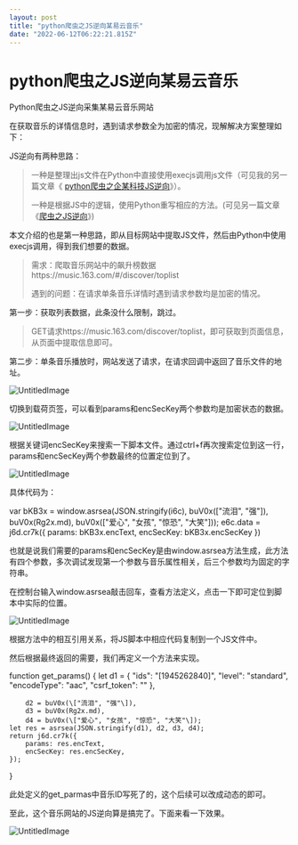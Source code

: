 ```yaml
---
layout: post
title: "python爬虫之JS逆向某易云音乐"
date: "2022-06-12T06:22:21.815Z"
---
```

python爬虫之JS逆向某易云音乐
==================

Python爬虫之JS逆向采集某易云音乐网站

在获取音乐的详情信息时，遇到请求参数全为加密的情况，现解解决方案整理如下：

JS逆向有两种思路：

> 一种是整理出js文件在Python中直接使用execjs调用js文件（可见我的另一篇文章《 [python爬虫之企某科技JS逆向](https://www.cnblogs.com/dzlishen/p/16365396.html)》）。
> 
> 一种是根据JS中的逻辑，使用Python重写相应的方法。(可见另一篇文章《[爬虫之JS逆向](https://www.cnblogs.com/dzlishen/p/16365561.html)》)

本文介绍的也是第一种思路，即从目标网站中提取JS文件，然后由Python中使用execjs调用，得到我们想要的数据。

> 需求：爬取音乐网站中的飙升榜数据https://music.163.com/#/discover/toplist
> 
> 遇到的问题：在请求单条音乐详情时遇到请求参数均是加密的情况。

第一步：获取列表数据，此条没什么限制，跳过。

> GET请求https://music.163.com/discover/toplist，即可获取到页面信息，从页面中提取信息即可。

第二步：单条音乐播放时，网站发送了请求，在请求回调中返回了音乐文件的地址。

![UntitledImage](https://img2022.cnblogs.com/blog/505712/202206/505712-20220611213511251-1212893374.png "UntitledImage.png")

切换到载荷页签，可以看到params和encSecKey两个参数均是加密状态的数据。

![UntitledImage](https://img2022.cnblogs.com/blog/505712/202206/505712-20220611213605308-864524571.png "UntitledImage.png")

根据关键词encSecKey来搜索一下脚本文件。通过ctrl+f再次搜索定位到这一行，params和encSecKey两个参数最终的位置定位到了。

![UntitledImage](https://img2022.cnblogs.com/blog/505712/202206/505712-20220611213752089-1568307086.png "UntitledImage.png")

具体代码为：

var bKB3x = window.asrsea(JSON.stringify(i6c), buV0x(\["流泪", "强"\]), buV0x(Rg2x.md), buV0x(\["爱心", "女孩", "惊恐", "大笑"\]));
            e6c.data = j6d.cr7k({
                params: bKB3x.encText,
                encSecKey: bKB3x.encSecKey
            })

也就是说我们需要的params和encSecKey是由window.asrsea方法生成，此方法有四个参数，多次调试发现第一个参数与音乐属性相关，后三个参数均为固定的字符串。

在控制台输入window.asrsea敲击回车，查看方法定义，点击一下即可定位到脚本中实际的位置。

![UntitledImage](https://img2022.cnblogs.com/blog/505712/202206/505712-20220611214142535-147969556.png "UntitledImage.png")

根据方法中的相互引用关系，将JS脚本中相应代码复制到一个JS文件中。

然后根据最终返回的需要，我们再定义一个方法来实现。

function get\_params() {
    let d1 = {
        "ids": "\[1945262840\]",
        "level": "standard",
        "encodeType": "aac",
        "csrf\_token": ""
    },
       
        d2 = buV0x(\["流泪", "强"\]),
        d3 = buV0x(Rg2x.md),
        d4 = buV0x(\["爱心", "女孩", "惊恐", "大笑"\]);
    let res = asrsea(JSON.stringify(d1), d2, d3, d4);
    return j6d.cr7k({
        params: res.encText,
        encSecKey: res.encSecKey,
    });
}

此处定义的get\_parmas中音乐ID写死了的，这个后续可以改成动态的即可。

至此，这个音乐网站的JS逆向算是搞完了。下面来看一下效果。

![UntitledImage](https://img2022.cnblogs.com/blog/505712/202206/505712-20220611215111487-135827147.png "UntitledImage.png")